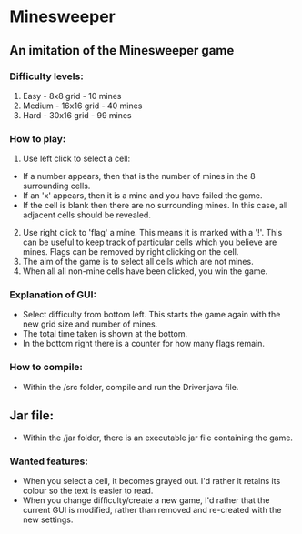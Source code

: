 # Minesweeper
## An imitation of the Minesweeper game

### Difficulty levels:
1. Easy - 8x8 grid - 10 mines
2. Medium - 16x16 grid - 40 mines
3. Hard - 30x16 grid - 99 mines

### How to play:
1. Use left click to select a cell:
  * If a number appears, then that is the number of mines in the 8 surrounding cells.
  * If an 'x' appears, then it is a mine and you have failed the game.
  * If the cell is blank then there are no surrounding mines. In this case, all adjacent cells should be revealed.
2. Use right click to 'flag' a mine. This means it is marked with a '!'. This can be useful to keep track of particular cells which you believe are mines. Flags can be removed by right clicking on the cell.
3. The aim of the game is to select all cells which are not mines.
4. When all all non-mine cells have been clicked, you win the game.

### Explanation of GUI:
* Select difficulty from bottom left. This starts the game again with the new grid size and number of mines.
* The total time taken is shown at the bottom.
* In the bottom right there is a counter for how many flags remain.

### How to compile:
* Within the /src folder, compile and run the Driver.java file.

## Jar file:
* Within the /jar folder, there is an executable jar file containing the game.

### Wanted features:
* When you select a cell, it becomes grayed out. I'd rather it retains its colour so the text is easier to read.
* When you change difficulty/create a new game, I'd rather that the current GUI is modified, rather than removed and re-created with the new settings.
